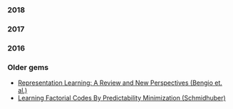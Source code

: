 ### 2018 



### 2017

### 2016

### Older gems

* [Representation Learning: A Review and New Perspectives (Bengio et. al.)](https://arxiv.org/abs/1206.5538?context=cs)
* [Learning Factorial Codes By Predictability Minimization (Schmidhuber)](https://www.mitpressjournals.org/doi/pdf/10.1162/neco.1992.4.6.863)
